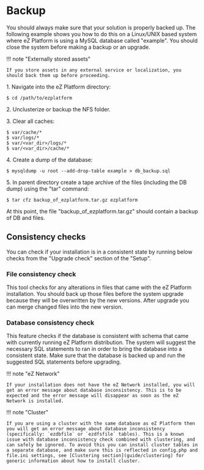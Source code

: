 # Backup 

You should always make sure that your solution is properly backed up. The following example shows you how to do this on a Linux/UNIX based system where eZ Platform is using a MySQL database called "example". You should close the system before making a backup or an upgrade.

!!! note "Externally stored assets"

    If you store assets in any external service or localization, you should back them up before proceeding.

1\. Navigate into the eZ Platform directory:
 
```
$ cd /path/to/ezplatform
```

2\. Unclusterize or backup the NFS folder.
 
3\. Clear all caches:

```
$ var/cache/*
$ var/logs/*
$ var/<var_dir>/logs/*
$ var/<var_dir>/cache/*
```

4\. Create a dump of the database:
 
```
$ mysqldump -u root --add-drop-table example > db_backup.sql
```

5\. In parent directory create a tape archive of the files (including the DB dump) using the "tar" command:

```
$ tar cfz backup_of_ezplatform.tar.gz ezplatform
```

 At this point, the file "backup_of_ezplatform.tar.gz" should contain a backup of DB and files.

## Consistency checks

You can check if your installation is in a consistent state by running below checks from the "Upgrade check" section of the "Setup".
 
### File consistency check

This tool checks for any alterations in files that came with the eZ Platform installation. You should back up those files before the system upgrade because they will be overwritten by the new versions. After upgrade you can merge changed files into the new version.

### Database consistency check

This feature checks if the database is consistent with schema that came with currently running eZ Platform distribution. The system will suggest the necessary SQL statements to ran in order to bring the database into a consistent state. Make sure that the database is backed up and run the suggested SQL statements before upgrading.

!!! note "eZ Network"

    If your installation does not have the eZ Network installed, you will get an error message about database inconsistency. This is to be expected and the error message will disappear as soon as the eZ Network is installed.

!!! note "Cluster"

    If you are using a cluster with the same database as eZ Platform then you will get an error message about database inconsistency (specifically: `ezdbfile` or `ezdfsfile` tables). This is a known issue with database inconsistency check combined with clustering, and can safely be ignored. To avoid this you can install cluster tables in a separate database, and make sure this is reflected in config.php and file.ini settings, see [Clustering section](guide/clustering) for generic information about how to install cluster.
    